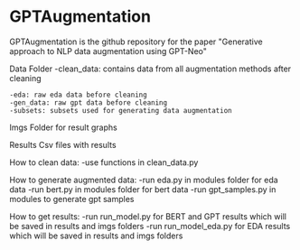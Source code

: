 # GPTAugmentation
GPTAugmentation is the github repository for the paper "Generative approach to NLP data augmentation using GPT-Neo"


Data Folder
	-clean_data: contains data from all augmentation methods after cleaning

	-eda: raw eda data before cleaning
	-gen_data: raw gpt data before cleaning 
	-subsets: subsets used for generating data augmentation

Imgs
	Folder for result graphs

Results
	Csv files with results


How to clean data:
	-use functions in clean_data.py

How to generate augmented data:
	-run eda.py in modules folder for eda data
	-run bert.py in modules folder for bert data
	-run gpt_samples.py in modules to generate gpt samples
	

How to get results:
	-run run_model.py for BERT and GPT results which will be saved in results and imgs folders
	-run run_model_eda.py for EDA results which will be saved in results and imgs folders



